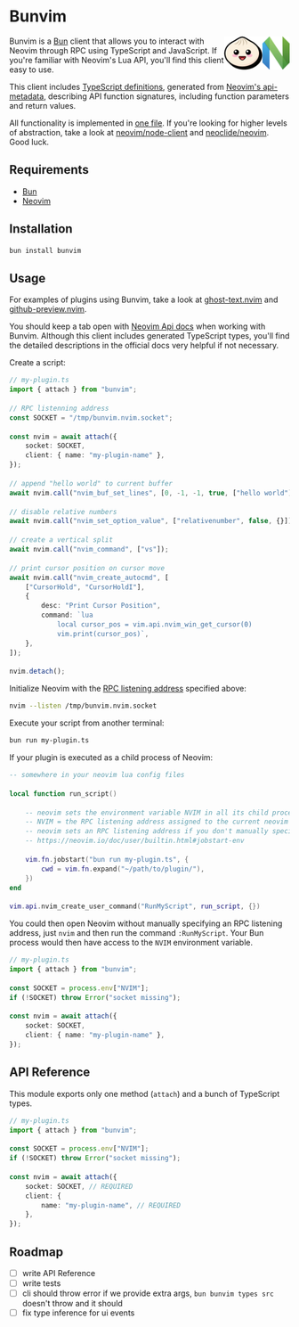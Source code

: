 # Bunvim

<img src="docs/nvim.svg" height="60px" align="right" />
<img src="docs/bun.svg" height="60px" align="right" />

Bunvim is a [Bun](https://bun.sh/) client that allows you to interact with Neovim through RPC
using TypeScript and JavaScript. If you're familiar with Neovim's Lua API, you'll find this client easy to use.

This client includes [TypeScript definitions](https://github.com/wallpants/bunvim/blob/main/src/neovim-api.types.ts),
generated from [Neovim's api-metadata](https://neovim.io/doc/user/api.html#api-metadata), describing API function signatures,
including function parameters and return values.

All functionality is implemented in [one file](https://github.com/wallpants/bunvim/blob/main/src/attach.ts).
If you're looking for higher levels of abstraction, take a look at [neovim/node-client](https://github.com/neovim/node-client)
and [neoclide/neovim](https://github.com/neoclide/neovim). Good luck.

## Requirements

-   [Bun](https://bun.sh/)
-   [Neovim](https://neovim.io/)

## Installation

```sh
bun install bunvim
```

## Usage

For examples of plugins using Bunvim, take a look at [ghost-text.nvim](https://github.com/wallpants/ghost-text.nvim) and [github-preview.nvim](https://github.com/wallpants/github-preview.nvim).

You should keep a tab open with [Neovim Api docs](https://neovim.io/doc/user/api.html) when working with Bunvim.
Although this client includes generated TypeScript types, you'll find the detailed descriptions in the official docs very helpful if not necessary.

Create a script:

```typescript
// my-plugin.ts
import { attach } from "bunvim";

// RPC listenning address
const SOCKET = "/tmp/bunvim.nvim.socket";

const nvim = await attach({
    socket: SOCKET,
    client: { name: "my-plugin-name" },
});

// append "hello world" to current buffer
await nvim.call("nvim_buf_set_lines", [0, -1, -1, true, ["hello world"]]);

// disable relative numbers
await nvim.call("nvim_set_option_value", ["relativenumber", false, {}]);

// create a vertical split
await nvim.call("nvim_command", ["vs"]);

// print cursor position on cursor move
await nvim.call("nvim_create_autocmd", [
    ["CursorHold", "CursorHoldI"],
    {
        desc: "Print Cursor Position",
        command: `lua
            local cursor_pos = vim.api.nvim_win_get_cursor(0)
            vim.print(cursor_pos)`,
    },
]);

nvim.detach();
```

Initialize Neovim with the [RPC listening address](https://neovim.io/doc/user/starting.html#--listen) specified above:

```bash
nvim --listen /tmp/bunvim.nvim.socket
```

Execute your script from another terminal:

```sh
bun run my-plugin.ts
```

If your plugin is executed as a child process of Neovim:

```lua
-- somewhere in your neovim lua config files

local function run_script()

    -- neovim sets the environment variable NVIM in all its child processes
    -- NVIM = the RPC listening address assigned to the current neovim instance
    -- neovim sets an RPC listening address if you don't manually specify one
    -- https://neovim.io/doc/user/builtin.html#jobstart-env

    vim.fn.jobstart("bun run my-plugin.ts", {
        cwd = vim.fn.expand("~/path/to/plugin/"),
    })
end

vim.api.nvim_create_user_command("RunMyScript", run_script, {})
```

You could then open Neovim without manually specifying an RPC listening address, just `nvim` and then run the command `:RunMyScript`.
Your Bun process would then have access to the `NVIM` environment variable.

```typescript
// my-plugin.ts
import { attach } from "bunvim";

const SOCKET = process.env["NVIM"];
if (!SOCKET) throw Error("socket missing");

const nvim = await attach({
    socket: SOCKET,
    client: { name: "my-plugin-name" },
});
```

## API Reference

This module exports only one method (`attach`) and a bunch of TypeScript types.

```typescript
// my-plugin.ts
import { attach } from "bunvim";

const SOCKET = process.env["NVIM"];
if (!SOCKET) throw Error("socket missing");

const nvim = await attach({
    socket: SOCKET, // REQUIRED
    client: {
        name: "my-plugin-name", // REQUIRED
    },
});
```

## Roadmap

-   [ ] write API Reference
-   [ ] write tests
-   [ ] cli should throw error if we provide extra args, `bun bunvim types src` doesn't throw and it should
-   [ ] fix type inference for ui events
